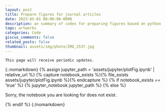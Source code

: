 ```yaml
---
layout: post
title: Prepare figures for journal articles 
date: 2023-05-01 00:00:00-0000
description: an summary of codes for preparing figures based on python
tags: artworks
categories: Code 
giscus_comments: false
related_posts: false
thumbnail: assets/img/photo/IMG_2537.jpg
---
```


`This page will receive periodic updates.`

{::nomarkdown}
{% assign jupyter_path = 'assets/jupyter/plotFig.ipynb' | relative_url %}
{% capture notebook_exists %}{% file_exists assets/jupyter/plotFig.ipynb %}{% endcapture %}
{% if notebook_exists == 'true' %}
  {% jupyter_notebook jupyter_path %}
{% else %}
  <p>Sorry, the notebook you are looking for does not exist.</p>
{% endif %}
{:/nomarkdown}